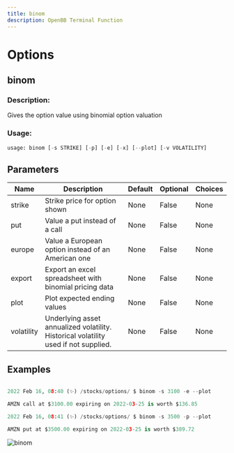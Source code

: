```yaml
---
title: binom
description: OpenBB Terminal Function
---
```


# Options

## binom

### Description: 

Gives the option value using binomial option valuation

### Usage: 
```python
usage: binom [-s STRIKE] [-p] [-e] [-x] [--plot] [-v VOLATILITY]
```

## Parameters

| Name | Description | Default | Optional | Choices |
| ---- | ----------- | ------- | -------- | ------- |
| strike | Strike price for option shown | None | False | None |
| put | Value a put instead of a call | None | False | None |
| europe | Value a European option instead of an American one | None | False | None |
| export | Export an excel spreadsheet with binomial pricing data | None | False | None |
| plot | Plot expected ending values | None | False | None |
| volatility | Underlying asset annualized volatility. Historical volatility used if not supplied. | None | False | None |


## Examples

```python

2022 Feb 16, 08:40 (✨) /stocks/options/ $ binom -s 3100 -e --plot

AMZN call at $3100.00 expiring on 2022-03-25 is worth $136.85

2022 Feb 16, 08:41 (✨) /stocks/options/ $ binom -s 3500 -p --plot

AMZN put at $3500.00 expiring on 2022-03-25 is worth $389.72

```

![binom](https://user-images.githubusercontent.com/46355364/154276789-b6786517-3bea-4aa7-9d2e-e6669dd82587.png)

